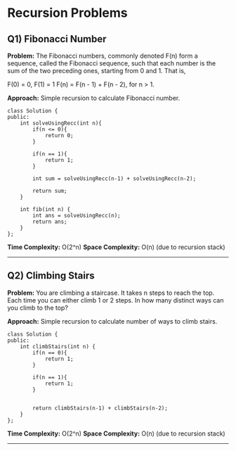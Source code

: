 # Recursion Problems

## Q1) Fibonacci Number

**Problem:** The Fibonacci numbers, commonly denoted F(n) form a sequence, called the Fibonacci sequence, such that each number is the sum of the two preceding ones, starting from 0 and 1. That is,

F(0) = 0, F(1) = 1
F(n) = F(n - 1) + F(n - 2), for n > 1.

**Approach:** Simple recursion to calculate Fibonacci number.

```
class Solution {
public:
    int solveUsingRecc(int n){
        if(n <= 0){
            return 0;
        }

        if(n == 1){
            return 1;
        }

        int sum = solveUsingRecc(n-1) + solveUsingRecc(n-2);

        return sum;
    }

    int fib(int n) {
        int ans = solveUsingRecc(n);
        return ans;
    }
};
```

**Time Complexity:** O(2^n)
**Space Complexity:** O(n) (due to recursion stack)

---

## Q2) Climbing Stairs

**Problem:** You are climbing a staircase. It takes n steps to reach the top. Each time you can either climb 1 or 2 steps. In how many distinct ways can you climb to the top?

**Approach:** Simple recursion to calculate number of ways to climb stairs.

```
class Solution {
public:
    int climbStairs(int n) {
        if(n == 0){
            return 1;
        }

        if(n == 1){
            return 1;
        }


        return climbStairs(n-1) + climbStairs(n-2);
    }
};
```

**Time Complexity:** O(2^n)
**Space Complexity:** O(n) (due to recursion stack)

---
